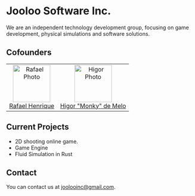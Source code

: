 # Jooloo Software Inc.


We are an independent technology development group, focusing on game development, physical simulations and software solutions.

## Cofounders

<table>
  <tr>
    <td align="center">
      <a href="#">
        <img src="https://github.com/Im-Kilroy.png?size=100" width="100px;" alt="Rafael Photo"/><br>
        <sub>
          <a href="https://github.com/Im-Kilroy">Rafael Henrique</a>
        </sub>
      </a>
    </td>
    <td align="center">
      <a href="#">
        <img src="https://github.com/monkyballistic.png?size=100" width="100px;" alt="Higor Photo"/><br>
        <sub>
          <a href="https://github.com/monkyballistic">Higor "Monky" de Melo</a>
        </sub>
      </a>
    </td>
  </tr>
</table>

## Current Projects

* 2D shooting online game.
* Game Engine
* Fluid Simulation in Rust

## Contact

You can contact us at joolooinc@gmail.com.

